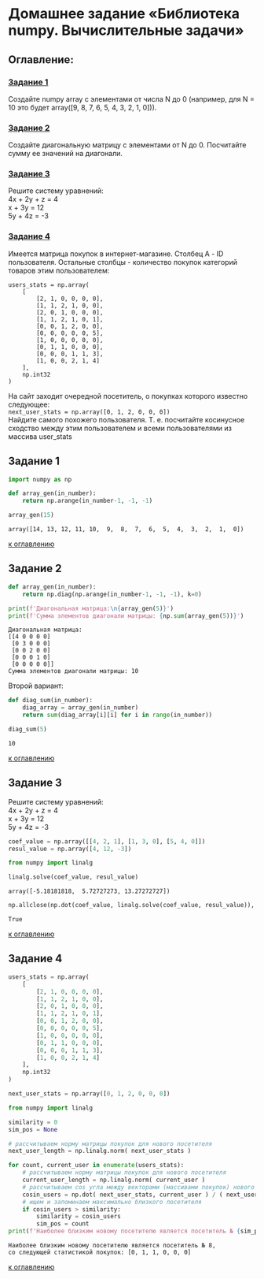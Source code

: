 # Домашнее задание «Библиотека numpy. Вычислительные задачи»

<a id='contents'></a>
## Оглавление:
### [Задание 1](#task1)
Создайте numpy array с элементами от числа N до 0 (например, для N = 10 это будет array([9, 8, 7, 6, 5, 4, 3, 2, 1, 0])).
### [Задание 2](#task2)
Создайте диагональную матрицу с элементами от N до 0. Посчитайте сумму ее значений на диагонали.
### [Задание 3](#task3)
Решите систему уравнений:  
4x + 2y + z = 4  
x + 3y = 12  
5y + 4z = -3  
### [Задание 4](#task4)
Имеется матрица покупок в интернет-магазине. Столбец А - ID пользователя. Остальные столбцы - количество покупок категорий товаров этим пользователем:  
```
users_stats = np.array(
    [
        [2, 1, 0, 0, 0, 0],
        [1, 1, 2, 1, 0, 0],
        [2, 0, 1, 0, 0, 0],
        [1, 1, 2, 1, 0, 1],
        [0, 0, 1, 2, 0, 0],
        [0, 0, 0, 0, 0, 5],
        [1, 0, 0, 0, 0, 0],
        [0, 1, 1, 0, 0, 0],
        [0, 0, 0, 1, 1, 3],
        [1, 0, 0, 2, 1, 4]
    ], 
    np.int32
)
```
На сайт заходит очередной посетитель, о покупках которого известно следующее:  
`next_user_stats = np.array([0, 1, 2, 0, 0, 0])`   
Найдите самого похожего пользователя. Т. е. посчитайте косинусное сходство между этим пользователем и всеми пользователями из массива user_stats

<a id='task1'></a>
## Задание 1


```python
import numpy as np
```


```python
def array_gen(in_number):
    return np.arange(in_number-1, -1, -1)
```


```python
array_gen(15)
```




    array([14, 13, 12, 11, 10,  9,  8,  7,  6,  5,  4,  3,  2,  1,  0])



[к оглавлению](#contents)

<a id='task2'></a>
## Задание 2


```python
def array_gen(in_number):
    return np.diag(np.arange(in_number-1, -1, -1), k=0)
```


```python
print(f'Диагональная матрица:\n{array_gen(5)}')
print(f'Сумма элементов диагонали матрицы: {np.sum(array_gen(5))}')
```

    Диагональная матрица:
    [[4 0 0 0 0]
     [0 3 0 0 0]
     [0 0 2 0 0]
     [0 0 0 1 0]
     [0 0 0 0 0]]
    Сумма элементов диагонали матрицы: 10
    

Второй вариант:


```python
def diag_sum(in_number):
    diag_array = array_gen(in_number)
    return sum(diag_array[i][i] for i in range(in_number))
```


```python
diag_sum(5)
```




    10



[к оглавлению](#contents)

<a id='task3'></a>
## Задание 3

Решите систему уравнений:  
4x + 2y + z = 4  
x + 3y = 12  
5y + 4z = -3  


```python
coef_value = np.array([[4, 2, 1], [1, 3, 0], [5, 4, 0]])
resul_value = np.array([4, 12, -3])
```


```python
from numpy import linalg
```


```python
linalg.solve(coef_value, resul_value)
```




    array([-5.18181818,  5.72727273, 13.27272727])




```python
np.allclose(np.dot(coef_value, linalg.solve(coef_value, resul_value)), resul_value)
```




    True



[к оглавлению](#contents)

<a id='task4'></a>
## Задание 4


```python
users_stats = np.array(
    [
        [2, 1, 0, 0, 0, 0],
        [1, 1, 2, 1, 0, 0],
        [2, 0, 1, 0, 0, 0],
        [1, 1, 2, 1, 0, 1],
        [0, 0, 1, 2, 0, 0],
        [0, 0, 0, 0, 0, 5],
        [1, 0, 0, 0, 0, 0],
        [0, 1, 1, 0, 0, 0],
        [0, 0, 0, 1, 1, 3],
        [1, 0, 0, 2, 1, 4]
    ], 
    np.int32
)
```


```python
next_user_stats = np.array([0, 1, 2, 0, 0, 0])
```


```python
from numpy import linalg
```


```python
similarity = 0
sim_pos = None

# рассчитываем норму матрицы покупок для нового посетителя
next_user_length = np.linalg.norm( next_user_stats )

for count, current_user in enumerate(users_stats):
    # рассчитываем норму матрицы покупок для нового посетителя
    current_user_length = np.linalg.norm( current_user )
    # рассчитываем cos угла между векторами (массивами покупок) нового и каждого действующего посетителя
    cosin_users = np.dot( next_user_stats, current_user ) / ( next_user_length * current_user_length )
    # ищем и запоминаем максимально близкого посетителя
    if cosin_users > similarity:
        similarity = cosin_users
        sim_pos = count
print(f'Наиболее близким новому посетителю является посетитель № {sim_pos+1},\nсо следующей статистикой покупок: {list(users_stats[sim_pos])}')
```

    Наиболее близким новому посетителю является посетитель № 8,
    со следующей статистикой покупок: [0, 1, 1, 0, 0, 0]
    

[к оглавлению](#contents)
